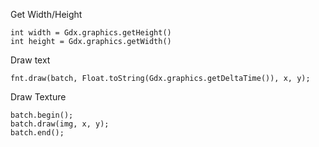 
Get Width/Height

```
int width = Gdx.graphics.getHeight()
int height = Gdx.graphics.getWidth()
```

Draw text

```
fnt.draw(batch, Float.toString(Gdx.graphics.getDeltaTime()), x, y);
```

Draw Texture

```
batch.begin();
batch.draw(img, x, y);
batch.end();
```